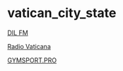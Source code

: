 # vatican_city_state

[DIL FM](https://stream.zeno.fm/f8z46yr3uwzuv)

[Radio Vaticana](https://radio.vaticannews.va/stream-it)

[GYMSPORT.PRO](http://listen2.myradio24.com:9000/9083)

